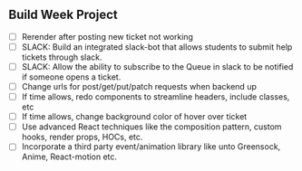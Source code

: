 ## Build Week Project


- [ ] Rerender after posting new ticket not working
- [ ] SLACK:  Build an integrated slack-bot that allows students to submit help tickets through slack. 
- [ ] SLACK:  Allow the ability to subscribe to the Queue in slack to be notified if someone opens a ticket. 
- [ ] Change urls for post/get/put/patch requests when backend up
- [ ] If time allows, redo components to streamline headers, include classes, etc
- [ ] If time allows, change background color of hover over ticket
- [ ] Use advanced React techniques like the composition pattern, custom hooks, render props, HOCs, etc.
- [ ] Incorporate a third party event/animation library like unto Greensock, Anime, React-motion etc.
